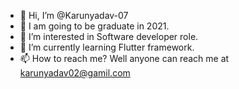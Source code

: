 - 👋 Hi, I’m @Karunyadav-07
- 💞️ I am going to be graduate in 2021.
- 👀 I’m interested in Software developer role.
- 🌱 I’m currently learning Flutter framework.
- 📫 How to reach me?
     Well anyone can reach me at karunyadav02@gamil.com


